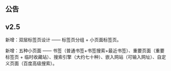 ## 公告

## v2.5

新增：双层标签页设计 —— 标签页分组 + 小页面标签页。   

新增：五种小页面 ——  书签（普通书签+书签搜索+最近书签）、重要页面（重要标签页 + 临时收藏站）、搜索引擎（大约七十种）、嵌入网站（可输入网址）、自定义页面（百度高级搜索）。  
 
